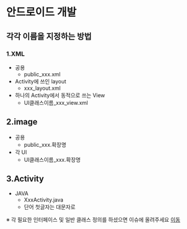 # 안드로이드 개발
## 각각 이름을 지정하는 방법
### 1.XML
   - 공용 
      - public_xxx.xml
   - Activity에 쓰인 layout
      - xxx_layout.xml
   - 하나의 Activity에서 동적으로 쓰는 View
      - UI클래스이름_xxx_view.xml

## 2.image
   - 공용 
      - public_xxx.확장명
   - 각 UI 
      - UI클래스이름_xxx.확장명
      
## 3.Activity
   - JAVA
     - XxxActivity.java
     - 단어 첫글자는 대문자로

※ 각 필요한 인터페이스 및 일반 클래스 정의를 하셨으면 이슈에 올려주세요
[이동](https://github.com/Who-IM/LeaveOutApp/issues/17)
